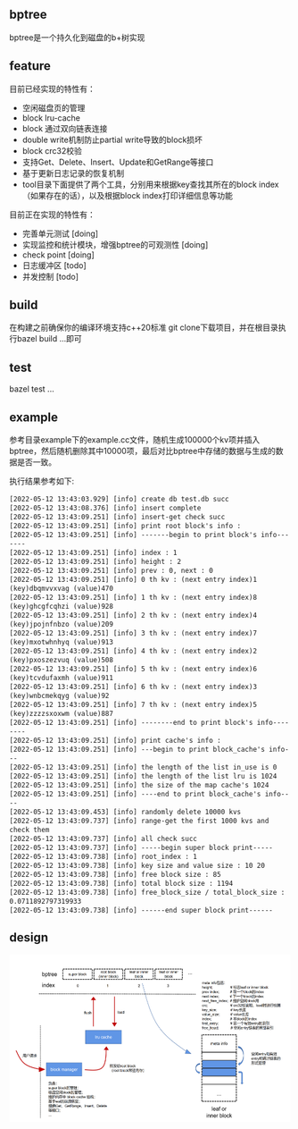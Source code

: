 ## bptree ##
bptree是一个持久化到磁盘的b+树实现

## feature ##
目前已经实现的特性有：
* 空闲磁盘页的管理
* block lru-cache
* block 通过双向链表连接
* double write机制防止partial write导致的block损坏
* block crc32校验
* 支持Get、Delete、Insert、Update和GetRange等接口
* 基于更新日志记录的恢复机制
* tool目录下面提供了两个工具，分别用来根据key查找其所在的block index（如果存在的话），以及根据block index打印详细信息等功能

目前正在实现的特性有：
* 完善单元测试 [doing]
* 实现监控和统计模块，增强bptree的可观测性 [doing]
* check point [doing]
* 日志缓冲区 [todo]
* 并发控制 [todo]

## build ##
在构建之前确保你的编译环境支持c++20标准
git clone下载项目，并在根目录执行bazel build ...即可

## test ##
bazel test ...

## example ##
参考目录example下的example.cc文件，随机生成100000个kv项并插入bptree，然后随机删除其中10000项，最后对比bptree中存储的数据与生成的数据是否一致。

执行结果参考如下:
```
[2022-05-12 13:43:03.929] [info] create db test.db succ
[2022-05-12 13:43:08.376] [info] insert complete
[2022-05-12 13:43:09.251] [info] insert-get check succ
[2022-05-12 13:43:09.251] [info] print root block's info : 
[2022-05-12 13:43:09.251] [info] -------begin to print block's info-------
[2022-05-12 13:43:09.251] [info] index : 1
[2022-05-12 13:43:09.251] [info] height : 2
[2022-05-12 13:43:09.251] [info] prev : 0, next : 0
[2022-05-12 13:43:09.251] [info] 0 th kv : (next entry index)1 (key)dbqmvvxvag (value)470
[2022-05-12 13:43:09.251] [info] 1 th kv : (next entry index)8 (key)ghcgfcqhzi (value)928
[2022-05-12 13:43:09.251] [info] 2 th kv : (next entry index)4 (key)jpojnfnbzo (value)209
[2022-05-12 13:43:09.251] [info] 3 th kv : (next entry index)7 (key)mxotwhnhyq (value)913
[2022-05-12 13:43:09.251] [info] 4 th kv : (next entry index)2 (key)pxoszezvuq (value)508
[2022-05-12 13:43:09.251] [info] 5 th kv : (next entry index)6 (key)tcvdufaxmh (value)911
[2022-05-12 13:43:09.251] [info] 6 th kv : (next entry index)3 (key)wnbcmekqyg (value)92
[2022-05-12 13:43:09.251] [info] 7 th kv : (next entry index)5 (key)zzzzsxoxwm (value)887
[2022-05-12 13:43:09.251] [info] --------end to print block's info--------
[2022-05-12 13:43:09.251] [info] print cache's info : 
[2022-05-12 13:43:09.251] [info] ---begin to print block_cache's info---
[2022-05-12 13:43:09.251] [info] the length of the list in_use is 0
[2022-05-12 13:43:09.251] [info] the length of the list lru is 1024
[2022-05-12 13:43:09.251] [info] the size of the map cache's 1024
[2022-05-12 13:43:09.251] [info] ----end to print block_cache's info----
[2022-05-12 13:43:09.453] [info] randomly delete 10000 kvs
[2022-05-12 13:43:09.737] [info] range-get the first 1000 kvs and check them
[2022-05-12 13:43:09.737] [info] all check succ
[2022-05-12 13:43:09.737] [info] -----begin super block print-----
[2022-05-12 13:43:09.738] [info] root_index : 1
[2022-05-12 13:43:09.738] [info] key size and value size : 10 20
[2022-05-12 13:43:09.738] [info] free block size : 85
[2022-05-12 13:43:09.738] [info] total block size : 1194
[2022-05-12 13:43:09.738] [info] free_block_size / total_block_size : 0.0711892797319933
[2022-05-12 13:43:09.738] [info] ------end super block print------
```

## design ##
<img src="https://github.com/chloro-pn/bptree/blob/master/png/arch.PNG" width = 600 height = 300 alt="" align = center />

